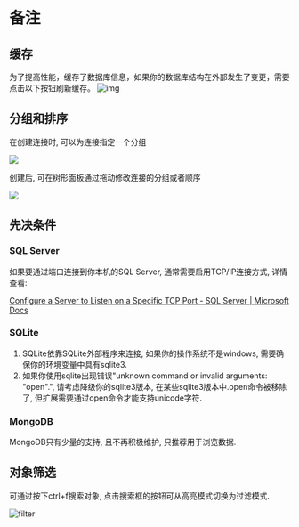 # 备注

## 缓存

为了提高性能，缓存了数据库信息，如果你的数据库结构在外部发生了变更，需要点击以下按钮刷新缓存。
![img](https://doc.database-client.com/image/connection/1638342622208.png)

## 分组和排序

在创建连接时, 可以为连接指定一个分组

![](https://doc.database-client.com/image/connection/1653135860898.png)

创建后, 可在树形面板通过拖动修改连接的分组或者顺序

![](https://doc.database-client.com/image/connection/1653136074794.png)

## 先决条件

### SQL Server

如果要通过端口连接到你本机的SQL Server, 通常需要启用TCP/IP连接方式, 详情查看:

[Configure a Server to Listen on a Specific TCP Port - SQL Server | Microsoft Docs](https://docs.microsoft.com/en-us/sql/database-engine/configure-windows/configure-a-server-to-listen-on-a-specific-tcp-port?view=sql-server-ver15#SSMSProcedure)

### SQLite

1. SQLite依靠SQLite外部程序来连接, 如果你的操作系统不是windows, 需要确保你的环境变量中具有sqlite3.
2. 如果你使用sqlite出现错误"unknown command or invalid arguments: "open".", 请考虑降级你的sqlite3版本, 在某些sqlite3版本中.open命令被移除了, 但扩展需要通过open命令才能支持unicode字符.

### MongoDB

MongoDB只有少量的支持, 且不再积极维护, 只推荐用于浏览数据.

## 对象筛选

可通过按下ctrl+f搜索对象, 点击搜索框的按钮可从高亮模式切换为过滤模式.

![filter](https://doc.database-client.com/image/minor/filter.gif)
